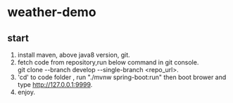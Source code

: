 # weather-demo
## start
1. install maven, above java8 version, git.
2. fetch code from repository,run below command in git console.  
git clone --branch develop --single-branch <repo_url>.  
3. 'cd' to code folder , run "./mvnw spring-boot:run" then boot brower and type http://127.0.0.1:9999.  
4. enjoy.  
